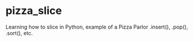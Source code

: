 # pizza_slice
Learning how to slice in Python, example of a Pizza Parlor .insert(), .pop(), .sort(), etc.
